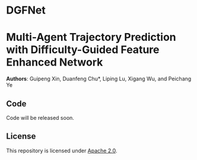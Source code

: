 # DGFNet

# Multi-Agent Trajectory Prediction with Difficulty-Guided Feature Enhanced Network

**Authors**: Guipeng Xin, Duanfeng Chu*, Liping Lu, Xigang Wu, and Peichang Ye

## Code 

Code will be released soon. 

## License

This repository is licensed under [Apache 2.0](LICENSE).
